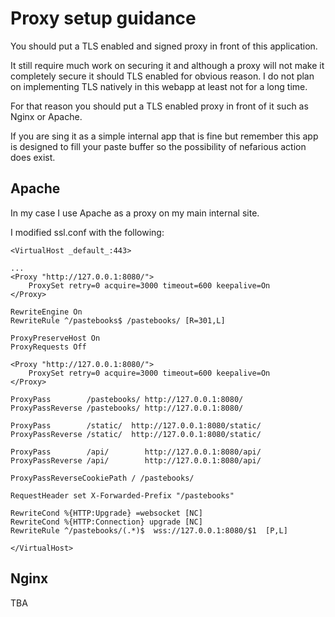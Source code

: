# Proxy setup guidance

You should put a TLS enabled and signed proxy in front of this application.

It still require much work on securing it and although a proxy will not make it
completely secure it should TLS enabled for obvious reason. I do not plan on implementing TLS natively in this webapp at least not for a long time.

For that reason you should put a TLS enabled proxy in front of it such as Nginx or Apache.

If you are sing it as a simple internal app that is fine but remember this app is designed to fill your paste buffer so the possibility of nefarious action does exist.

## Apache 

In my case I use Apache as a proxy on my main internal site.

I modified ssl.conf with the following:

```
<VirtualHost _default_:443>

...
<Proxy "http://127.0.0.1:8080/">
    ProxySet retry=0 acquire=3000 timeout=600 keepalive=On
</Proxy>

RewriteEngine On
RewriteRule ^/pastebooks$ /pastebooks/ [R=301,L]

ProxyPreserveHost On
ProxyRequests Off

<Proxy "http://127.0.0.1:8080/">
    ProxySet retry=0 acquire=3000 timeout=600 keepalive=On
</Proxy>

ProxyPass        /pastebooks/ http://127.0.0.1:8080/ 
ProxyPassReverse /pastebooks/ http://127.0.0.1:8080/

ProxyPass        /static/  http://127.0.0.1:8080/static/ 
ProxyPassReverse /static/  http://127.0.0.1:8080/static/

ProxyPass        /api/        http://127.0.0.1:8080/api/
ProxyPassReverse /api/        http://127.0.0.1:8080/api/

ProxyPassReverseCookiePath / /pastebooks/

RequestHeader set X-Forwarded-Prefix "/pastebooks"

RewriteCond %{HTTP:Upgrade} =websocket [NC]
RewriteCond %{HTTP:Connection} upgrade [NC]
RewriteRule ^/pastebooks/(.*)$  wss://127.0.0.1:8080/$1  [P,L]

</VirtualHost>
```

## Nginx

TBA

